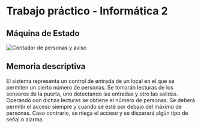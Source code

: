 ﻿# Trabajo práctico - Informática 2
## Máquina de Estado 

![Contador de personas y aviso](https://i.ibb.co/SRkqNbX/20210820-170545.jpg)

## Memoria descriptiva

El sistema representa un control de entrada de un local en el que se permiten un cierto  número de personas. Se tomarán lecturas de los sensores de la puerta, uno detectando las entradas y otro las salidas. Operando con dichas lecturas se obtiene el número de personas. Se deberá permitir el acceso siempre y cuando se esté por debajo del máximo de personas. Caso contrario, se niega el acceso y se disparará algún tipo de señal o alarma.
